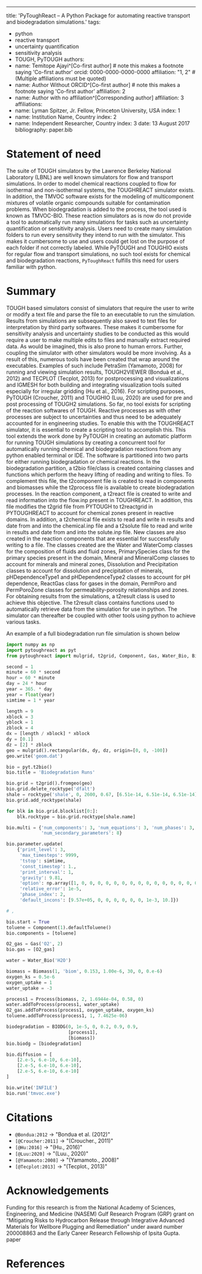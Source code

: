 ---
title: 'PyToughReact – A Python Package for automating reactive transport and biodegradation simulations.'
tags:
  - python
  - reactive transport
  - uncertainty quantification
  - sensitivity analysis
  - TOUGH, PyTOUGH
authors:
  - name: Temitope Ajayi^[Co-first author] # note this makes a footnote saying 'Co-first author'
    orcid: 0000-0000-0000-0000
    affiliation: "1, 2" # (Multiple affiliations must be quoted)
  - name: Author Without ORCID^[Co-first author] # note this makes a footnote saying 'Co-first author'
    affiliation: 2
  - name: Author with no affiliation^[Corresponding author]
    affiliation: 3
affiliations:
 - name: Lyman Spitzer, Jr. Fellow, Princeton University, USA
   index: 1
 - name: Institution Name, Country
   index: 2
 - name: Independent Researcher, Country
   index: 3
date: 13 August 2017
bibliography: paper.bib



# Statement of need

The suite of TOUGH simulators by the Lawrence Berkeley National Laboratory (LBNL) are well known simulators for 
flow and transport simulations. In order to model chemical reactions coupled to flow for isothermal and non-isothermal 
systems, the TOUGHREACT simulator exists. In addition, the TMVOC software exists for the modeling of multicomponent 
mixtures of volatile organic compounds suitable for contamination problems. When biodegradation is added to the process, 
the tool used is known as TMVOC-BIO. These reaction simulators as is now do not provide a tool to automatically run 
many simulations for tasks such as uncertainty quantification or sensitivity analysis. Users need to create many 
simulation folders to run every sensitivity they intend to run with the simulator. This makes it cumbersome to use 
and users could get lost on the purpose of each folder if not correctly labeled. While PyTOUGH and TOUGHIO exists 
for regular flow and transport simulations, no such tool exists for chemical and biodegradation reactions, 
`PyToughReact` fulfills this need for users familiar with python.

# Summary

TOUGH based simulators consist of simulators that require the user to write or modify a text file and parse the 
file to an executable to run the simulation. Results from simulations are subsequently also saved to text files 
for interpretation by third party softwares. These makes it cumbersome for sensitivity analysis and uncertainty studies 
to be conducted as this would require a user to make multiple edits to files and manually extract required data. 
As would be imagined, this is also prone to human errors. Further, coupling the simulator with other simulators would 
be more involving. As a result of this, numerous tools have been created that wrap around the executables. Examples of 
such include PetraSim (Yamamoto, 2008) for running and viewing simulation results, TOUGH2VIEWER (Bonduà et al., 2012) 
and TECPLOT (Tecplot, 2013) for postprocessing and visualizations and IGMESH for both building and integrating 
visualization tools suited especially for irregular gridding (Hu et al., 2016). For scripting purposes, PyTOUGH 
(Croucher, 2011) and TOUGHIO (Luu, 2020) are used for pre and post processing of TOUGH2 simulations. So far, no tool 
exists for scripting of the reaction softwares of TOUGH. Reactive processes as with other processes are subject to 
uncertainties and thus need to be adequately accounted for in engineering studies. To enable this with the TOUGHREACT 
simulator, it is essential to create a scripting tool to accomplish this. This tool extends the work done by PyTOUGH 
in creating an automatic platform for running TOUGH simulations by creating a concurrent tool for automatically running 
chemical and biodegradation reactions from any python enabled terminal or IDE.  The software is partitioned into two 
parts for either running biodegradation or chemical reactions. In the biodegradation partition, a t2bio file/class is 
created containing classes and functions which perform the heavy lifting of reading and writing to files. To complement
this file, the t2component file is created to read in components and biomasses while the t2process file is available to
create biodegradation processes.  In the reaction component, a t2react file is created to write and read information 
into the flow.inp present in TOUGHREACT. In addition, this file modifies the t2grid file from PYTOUGH to t2reactgrid 
in PYTOUGHREACT to account for chemical zones present in reactive domains. In addition, a t2chemical file exists to 
read and write in results and date from and into the chemical.inp file and a t2solute file to read and write in results
and date from and into the solute.inp file. New classes are also created in the reaction components that are essential 
for successfully writing to a file. The classes created are the Water and WaterComp classes for the composition of 
fluids and fluid zones, PrimarySpecies class for the primary species present in the domain, Mineral and MineralComp 
classes to account for minerals and mineral zones, Dissolution and Precipitation classes to account for dissolution 
and precipitation of minerals, pHDependenceType1 and pHDependenceType2 classes to account for pH dependence, ReactGas 
class for gases in the domain, PermPoro and PermPoroZone classes for permeability-porosity relationships and zones. 
For obtaining results from the simulations, a t2result class is used to achieve this objective. The t2result class 
contains functions used to automatically retrieve data from the simulation for use in python. The simulator can 
thereafter be coupled with other tools using python to achieve various tasks. 

An example of a full biodegradation run file simulation is shown below

```python
import numpy as np
import pytoughreact as pyt
from pytoughreact import mulgrid, t2grid, Component, Gas, Water_Bio, Biomass, Process, BIODG, rocktype

second = 1
minute = 60 * second
hour = 60 * minute
day = 24 * hour
year = 365. * day
year = float(year)
simtime = 1 * year

length = 9
xblock = 3
yblock = 1
zblock = 4
dx = [length / xblock] * xblock
dy = [0.1]
dz = [2] * zblock
geo = mulgrid().rectangular(dx, dy, dz, origin=[0, 0, -100])
geo.write('geom.dat')

bio = pyt.t2bio()
bio.title = 'Biodegradation Runs'

bio.grid = t2grid().fromgeo(geo)
bio.grid.delete_rocktype('dfalt')
shale = rocktype('shale', 0, 2600, 0.67, [6.51e-14, 6.51e-14, 6.51e-14], 1.5, 900)
bio.grid.add_rocktype(shale)

for blk in bio.grid.blocklist[0:]:
    blk.rocktype = bio.grid.rocktype[shale.name]

bio.multi = {'num_components': 3, 'num_equations': 3, 'num_phases': 3,
             'num_secondary_parameters': 8}

bio.parameter.update(
    {'print_level': 3,
     'max_timesteps': 9999,
     'tstop': simtime,
     'const_timestep': 1.,
     'print_interval': 1,
     'gravity': 9.81,
     'option': np.array([1, 0, 0, 0, 0, 0, 0, 0, 0, 0, 0, 0, 0, 0, 0, 0, 0, 0, 0, 0, 0, 0, 0, 0, 0]),
     'relative_error': 1e-5,
     'phase_index': 2,
     'default_incons': [9.57e+05, 0, 0, 0, 0, 0, 0, 1e-3, 10.]})

# ,

bio.start = True
toluene = Component(1).defaultToluene()
bio.components = [toluene]

O2_gas = Gas('O2', 2)
bio.gas = [O2_gas]

water = Water_Bio('H2O')

biomass = Biomass(1, 'biom', 0.153, 1.00e-6, 30, 0, 0.e-6)
oxygen_ks = 0.5e-6
oxygen_uptake = 1
water_uptake = -3

process1 = Process(biomass, 2, 1.6944e-04, 0.58, 0)
water.addToProcess(process1, water_uptake)
O2_gas.addToProcess(process1, oxygen_uptake, oxygen_ks)
toluene.addToProcess(process1, 1, 7.4625e-06)

biodegradation = BIODG(0, 1e-5, 0, 0.2, 0.9, 0.9,
                       [process1],
                       [biomass])
bio.biodg = [biodegradation]

bio.diffusion = [
    [2.e-5, 6.e-10, 6.e-10],
    [2.e-5, 6.e-10, 6.e-10],
    [2.e-5, 6.e-10, 6.e-10]
]

bio.write('INFILE')
bio.run('tmvoc.exe')

```


# Citations

- `@Bondua:2012`  ->  "Bondua et al. (2012)"
- `[@Croucher:2011]` -> "(Croucher., 2011)"
- `[@Hu:2016]` -> "(Hu., 2016)"
- `[@Luu:2020]` -> "(Luu., 2020)"
- `[@Yamamoto:2008]` -> "(Yamamoto., 2008)"
- `[@Tecplot:2013]` -> "(Tecplot., 2013)"


# Acknowledgements

Funding for this research is from the National Academy of Sciences, Engineering, and Medicine (NASEM) Gulf Research 
Program (GRP) grant on “Mitigating Risks to Hydrocarbon Release through Integrative Advanced Materials for Wellbore 
Plugging and Remediation” under award number 200008863 and the Early Career Research Fellowship of Ipsita Gupta. paper

# References